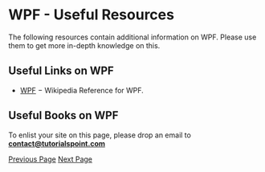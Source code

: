 # WPF - Useful Resources
The following resources contain additional information on WPF. Please use them to get more in-depth knowledge on this.

## Useful Links on WPF
   * [WPF](https://en.wikipedia.org/wiki/Windows_Presentation_Foundation)  − Wikipedia Reference for WPF.

## Useful Books on WPF
To enlist your site on this page, please drop an email to **contact@tutorialspoint.com**


[Previous Page](../wpf/wpf_quick_guide.md) [Next Page](../wpf/wpf_discussion.md) 
